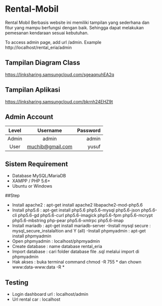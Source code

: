 # Rental-Mobil
Rental Mobil Berbasis website ini memiliki tampilan yang sederhana dan fitur yang mampu berfungsi dengan baik. Sehingga dapat melakukan pemesanan kendaraan sesuai kebutuhan.

To access admin page, add url /admin. Example http://localhost/rental_eria/admin

## Tampilan Diagram Class

https://linksharing.samsungcloud.com/sgeaqnuhEA2q

## Tampilan Aplikasi

https://linksharing.samsungcloud.com/bkrnh24EHZ9t

## Admin Account
|   Level   |     Username      | Password |
|:---------:|:-----------------:|---------:|
| Admin     |  admin            | admin    |
| User      |  muchib@gmail.com  | yusuf    |

## Sistem Requirement
- Database MySQL/MariaDB
- XAMPP / PHP 5.6+
- Ubuntu or Windows

##Step
- Install apache2 : apt-get install apache2 libapache2-mod-php5.6
- Install php5.6 : apt-get install php5.6 php5.6-mysql php5.6-json php5.6-cli php5.6-gd php5.6-curl php5.6-imagick php5.6-fpm php5.6-mcrypt php5.6-mbstring php-pear php5.6-xmlrpc php5.6-imap 
- Install mariadb : apt-get install mariadb-server
-Install mysql secure : mysql_secure_instalaltion and Y (all)
-Install phpmyadmin : apt-get install phpmyadmin
- Open phpmyadmin : localhost/phpmyadmin
- Create database : name database rental_eria
- Import database : cari folder database file .sql melalui import di phpmyadmin
- Hak akses : buka terminal command chmod -R 755 * dan chown www:data-www:data -R *

## Testing
- Login dashboard url : localhost/admin
- Url rental car : localhost
